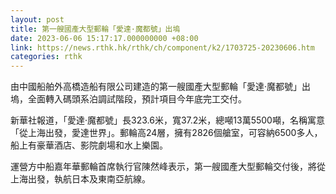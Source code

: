 ```yaml
---
layout: post
title: 第一艘國產大型郵輪「愛達·魔都號」出塢
date: 2023-06-06 15:17:17.000000000 +08:00
link: https://news.rthk.hk/rthk/ch/component/k2/1703725-20230606.htm
categories: rthk
---
```


由中國船舶外高橋造船有限公司建造的第一艘國產大型郵輪「愛達·魔都號」出塢，全面轉入碼頭系泊調試階段，預計項目今年底完工交付。

新華社報道，「愛達·魔都號」長323.6米，寬37.2米，總噸13萬5500噸，名稱寓意「從上海出發，愛達世界」。郵輪高24層，擁有2826個艙室，可容納6500多人，船上有豪華酒店、影院劇場和水上樂園。

運營方中船嘉年華郵輪首席執行官陳然峰表示，第一艘國產大型郵輪交付後，將從上海出發，執航日本及東南亞航線。
